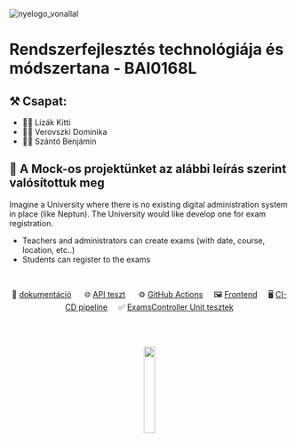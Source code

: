 
![nyelogo_vonallal](https://github.com/vellt/rft/assets/61885011/6785177f-835d-4d23-ad74-198c7a76ac96)


# Rendszerfejlesztés technológiája és módszertana - BAI0168L

## ⚒️ Csapat:
- 👩‍💻 Lizák Kitti
- 👩‍💻 Verovszki Dominika
- 👨‍💻 Szántó Benjámin

## 📝 A Mock-os projektünket az alábbi leírás szerint valósítottuk meg
Imagine a University where there is no existing digital administration system in place (like Neptun). 
The University would like develop one for exam registration. 
- Teachers and administrators can create exams (with date, course, location, etc..)
- Students can register to the exams

<br>

<p align="center">
 📝 <a href="https://github.com/vellt/rft/blob/master/documentation.md" target="_blank">dokumentáció</a> &nbsp&nbsp&nbsp&nbsp
 🌐 <a href="https://github.com/vellt/rft/blob/master/api_test.md" target="_blank">API teszt</a> &nbsp&nbsp&nbsp&nbsp
 ⚙️ <a href="https://github.com/vellt/rft/actions" target="_blank">GitHub Actions</a>&nbsp&nbsp&nbsp&nbsp
 🖼️ <a href="https://github.com/vellt/rft/actions" target="_blank">Frontend</a>&nbsp&nbsp&nbsp&nbsp
 🖥️ <a href="https://github.com/vellt/rft/blob/master/.github/workflows/dotnet.yml" target="_blank">CI-CD pipeline</a>&nbsp&nbsp&nbsp&nbsp
 ✅ <a href="https://github.com/vellt/rft/blob/master/ApiTests/ExamsControllerTests.cs" target="_blank">ExamsController Unit tesztek</a>
 
</p>

<br>
<br>


<p align="center">
  <img align="center" src= 'https://github.com/vellt/rft/assets/61885011/6f3f64c5-d96e-4800-8179-ea5076484cd0' width='20%' >
</p>

<br>
